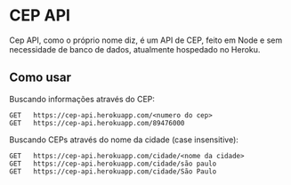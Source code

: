 # CEP API
Cep API, como o próprio nome diz, é um API de CEP, feito em Node e sem necessidade de banco de dados, atualmente hospedado no Heroku.

## Como usar
Buscando informações através do CEP:

```
GET   https://cep-api.herokuapp.com/<numero do cep>
GET   https://cep-api.herokuapp.com/89476000
```

Buscando CEPs através do nome da cidade (case insensitive):

```
GET   https://cep-api.herokuapp.com/cidade/<nome da cidade>
GET   https://cep-api.herokuapp.com/cidade/são paulo
GET   https://cep-api.herokuapp.com/cidade/São Paulo
```
